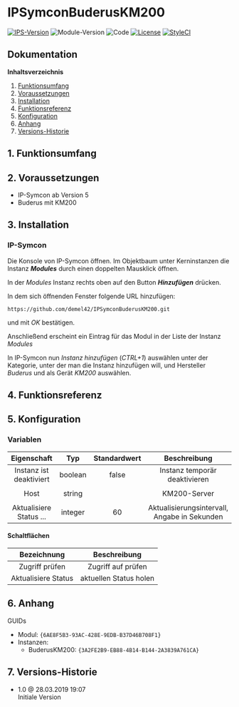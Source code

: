 # IPSymconBuderusKM200

[![IPS-Version](https://img.shields.io/badge/Symcon_Version-5.0+-red.svg)](https://www.symcon.de/service/dokumentation/entwicklerbereich/sdk-tools/sdk-php/)
![Module-Version](https://img.shields.io/badge/Modul_Version-1.0-blue.svg)
![Code](https://img.shields.io/badge/Code-PHP-blue.svg)
[![License](https://img.shields.io/badge/License-CC%20BY--NC--SA%204.0-green.svg)](https://creativecommons.org/licenses/by-nc-sa/4.0/)
[![StyleCI](https://github.styleci.io/repos/175371809/shield?branch=master)](https://github.styleci.io/repos/xxxx)

## Dokumentation

**Inhaltsverzeichnis**

1. [Funktionsumfang](#1-funktionsumfang)
2. [Voraussetzungen](#2-voraussetzungen)
3. [Installation](#3-installation)
4. [Funktionsreferenz](#4-funktionsreferenz)
5. [Konfiguration](#5-konfiguration)
6. [Anhang](#6-anhang)
7. [Versions-Historie](#7-versions-historie)

## 1. Funktionsumfang

## 2. Voraussetzungen

 - IP-Symcon ab Version 5
 - Buderus mit KM200

## 3. Installation

### IP-Symcon

Die Konsole von IP-Symcon öffnen. Im Objektbaum unter Kerninstanzen die Instanz __*Modules*__ durch einen doppelten Mausklick öffnen.

In der _Modules_ Instanz rechts oben auf den Button __*Hinzufügen*__ drücken.

In dem sich öffnenden Fenster folgende URL hinzufügen:

`https://github.com/demel42/IPSymconBuderusKM200.git`

und mit _OK_ bestätigen.

Anschließend erscheint ein Eintrag für das Modul in der Liste der Instanz _Modules_

In IP-Symcon nun _Instanz hinzufügen_ (_CTRL+1_) auswählen unter der Kategorie, unter der man die Instanz hinzufügen will, und Hersteller _Buderus_ und als Gerät _KM200_ auswählen.

## 4. Funktionsreferenz

## 5. Konfiguration

### Variablen

| Eigenschaft               | Typ      | Standardwert | Beschreibung |
| :-----------------------: | :-----:  | :----------: | :-----------------------------------------: |
| Instanz ist deaktiviert   | boolean  | false        | Instanz temporär deaktivieren |
|                           |          |              | |
| Host                      | string   |              | KM200-Server |
|                           |          |              | |
| Aktualisiere Status ...   | integer  | 60           | Aktualisierungsintervall, Angabe in Sekunden |

#### Schaltflächen

| Bezeichnung                  | Beschreibung |
| :--------------------------: | :----------------------------: |
| Zugriff prüfen               | Zugriff auf prüfen |
| Aktualisiere Status          | aktuellen Status holen |

## 6. Anhang

GUIDs

- Modul: `{6AE8F5B3-93AC-428E-9EDB-B37D46B708F1}`
- Instanzen:
  - BuderusKM200: `{3A2FE2B9-EB88-4B14-B144-2A3839A761CA}`

## 7. Versions-Historie

- 1.0 @ 28.03.2019 19:07<br>
  Initiale Version
